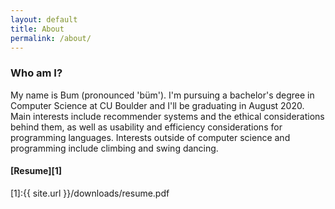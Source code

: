 ```yaml
---
layout: default
title: About
permalink: /about/
---
```


### Who am I?
My name is Bum (pronounced 'büm'). I'm pursuing a bachelor's degree in Computer
Science at CU Boulder and I'll be graduating in August 2020. Main interests
include recommender systems and the ethical considerations behind them, as well
as usability and efficiency considerations for programming languages. Interests
outside of computer science and programming include climbing and swing dancing.

#### [Resume][1]

[1]:{{ site.url }}/downloads/resume.pdf
